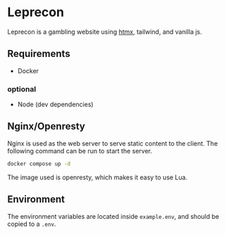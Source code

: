 # Leprecon

Leprecon is a gambling website using [htmx](https://htmx.org/), tailwind, and vanilla js.

## Requirements

- Docker

### optional

- Node (dev dependencies)

## Nginx/Openresty

Nginx is used as the web server to serve static content to the client. The following command can be run to start the server.

```bash
docker compose up -d
```

The image used is openresty, which makes it easy to use Lua.

## Environment

The environment variables are located inside `example.env`, and should be copied to a `.env`.
